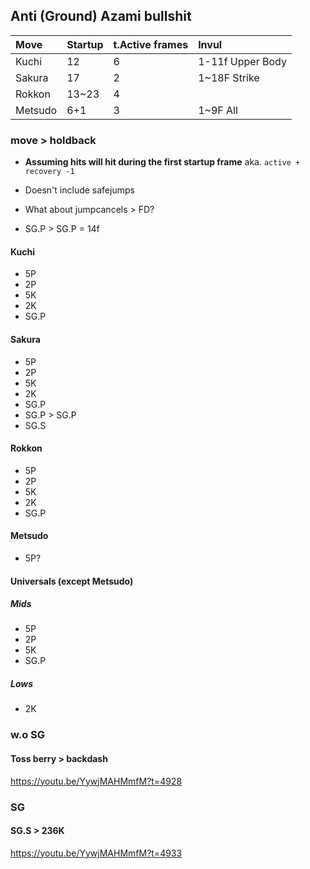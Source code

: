 

## Anti (Ground) Azami bullshit

| Move    | Startup | t.Active frames | Invul            |
|:--------|:--------|:----------------|:-----------------|
| Kuchi   | 12      | 6               | 1-11f Upper Body |
| Sakura  | 17      | 2               | 1~18F Strike     |
| Rokkon  | 13~23   | 4               |                  |
| Metsudo | 6+1     | 3               | 1~9F All         |

### move > holdback

- **Assuming hits will hit during the first startup frame** aka. `active + recovery -1`

- Doesn't include safejumps

- What about jumpcancels > FD?

- SG.P > SG.P = 14f 

#### Kuchi

- 5P
- 2P
- 5K
- 2K
- SG.P

#### Sakura

- 5P
- 2P
- 5K
- 2K
- SG.P
- SG.P > SG.P
- SG.S
#### Rokkon

- 5P
- 2P
- 5K
- 2K
- SG.P

#### Metsudo

- 5P?

#### Universals (except Metsudo)

##### Mids

- 5P
- 2P
- 5K
- SG.P

##### Lows

- 2K

### w.o SG

#### Toss berry > backdash

https://youtu.be/YywjMAHMmfM?t=4928

### SG

#### SG.S > 236K

https://youtu.be/YywjMAHMmfM?t=4933

